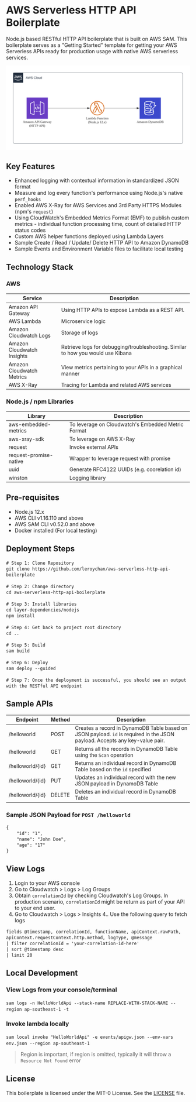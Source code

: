 # AWS Serverless HTTP API Boilerplate
Node.js based RESTful HTTP API boilerplate that is built on AWS SAM. This boilerplate serves as a "Getting Started" template for getting your AWS Serverless APIs ready for production usage with native AWS serverless services.

![Overall Architecture](./media/overall-architecture.png)

## Key Features
* Enhanced logging with contextual information in standardized JSON format
* Measure and log every function's performance using Node.js's native `perf_hooks`
* Enabled AWS X-Ray for AWS Services and 3rd Party HTTPS Modules (npm's `request`)
* Using CloudWatch's Embedded Metrics Format (EMF) to publish custom metrics - individual function processing time, count of detailed HTTP status codes
* Custom AWS helper functions deployed using Lambda Layers
* Sample Create / Read / Update/ Delete HTTP API to Amazon DynamoDB
* Sample Events and Environment Variable files to facilitate local testing

## Technology Stack

### AWS
| Service                    | Description                                                                      |
|----------------------------|----------------------------------------------------------------------------------|
| Amazon API Gateway         | Using HTTP APIs to expose Lambda as a REST API.                                  |
| AWS Lambda                 | Microservice logic                                                               |
| Amazon Cloudwatch Logs     | Storage of logs                                                                  |
| Amazon Cloudwatch Insights | Retrieve logs for debugging/troubleshooting. Similar to how you would use Kibana |
| Amazon Cloudwatch Metrics  | View metrics pertaining to your APIs in a graphical manner                       |
| AWS X-Ray                  | Tracing for Lambda and related AWS services                                      |

### Node.js / npm Libraries
| Library                | Description                                        |
|------------------------|----------------------------------------------------|
| aws-embedded-metrics   | To leverage on Cloudwatch's Embedded Metric Format |
| aws-xray-sdk           | To leverage on AWS X-Ray                           |
| request                | Invoke external APIs                               |
| request-promise-native | Wrapper to leverage request with promise           |
| uuid                   | Generate RFC4122 UUIDs (e.g. coorelation id)       |
| winston                | Logging library                                    |

## Pre-requisites
* Node.js 12.x
* AWS CLI v1.16.110 and above
* AWS SAM CLI v0.52.0 and above
* Docker installed (For local testing)

## Deployment Steps
```
# Step 1: Clone Repository
git clone https://github.com/leroychan/aws-serverless-http-api-boilerplate

# Step 2: Change directory
cd aws-serverless-http-api-boilerplate

# Step 3: Install libraries
cd layer-dependencies/nodejs
npm install

# Step 4: Get back to project root directory
cd ..

# Step 5: Build
sam build

# Step 6: Deploy
sam deploy --guided

# Step 7: Once the deployment is successful, you should see an output with the RESTful API endpoint
```

## Sample APIs
| Endpoint         | Method | Description                                                                                                                 |
|------------------|--------|-----------------------------------------------------------------------------------------------------------------------------|
| /helloworld      | POST   | Creates a record in DynamoDB Table based on JSON payload. `id` is required in the JSON payload. Accepts any key-value pair. |
| /helloworld      | GET    | Returns all the records in DynamoDB Table using the `Scan` operation                                                        |
| /helloworld/{id} | GET    | Returns an individual record in DynamoDB Table based on the `id` specified                                                  |
| /helloworld/{id} | PUT    | Updates an individual record with the new JSON payload in DynamoDB Table                                                    |
| /helloworld/{id} | DELETE | Deletes an individual record in DynamoDB Table                                                                              |

### Sample JSON Payload for `POST /helloworld`
```
{
	"id": "1",
	"name": "John Doe",
	"age": "17"
}
```

## View Logs
1. Login to your AWS console
2. Go to Cloudwatch > Logs > Log Groups
2. Obtain `correlationId` by checking Cloudwatch's Log Groups. In production scenario, `correlationId` might be return as part of your API to your end user.
3. Go to Cloudwatch > Logs > Insights
4.. Use the following query to fetch logs 
```
fields @timestamp, correlationId, functionName, apiContext.rawPath, apiContext.requestContext.http.method, logType, @message
| filter correlationId = 'your-correlation-id-here'
| sort @timestamp desc
| limit 20
```

## Local Development
### View Logs from your console/terminal
`sam logs -n HelloWorldApi --stack-name REPLACE-WITH-STACK-NAME --region ap-southeast-1 -t`

### Invoke lambda locally
`sam local invoke "HelloWorldApi" -e events/apigw.json --env-vars env.json --region ap-southeast-1`
> Region is important, if region is omitted, typically it will throw a `Resource Not Found` error

## License
This boilerplate is licensed under the MIT-0 License. See the [LICENSE](LICENSE.md) file.